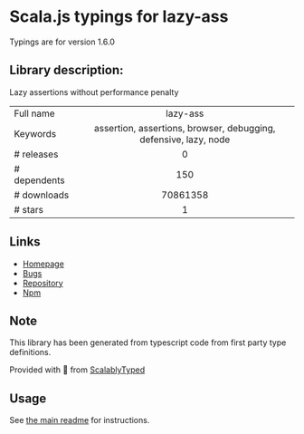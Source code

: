 
# Scala.js typings for lazy-ass

Typings are for version 1.6.0

## Library description:
Lazy assertions without performance penalty

|                    |                 |
| ------------------ | :-------------: |
| Full name          | lazy-ass |
| Keywords           | assertion, assertions, browser, debugging, defensive, lazy, node |
| # releases         | 0 |
| # dependents       | 150 |
| # downloads        | 70861358 |
| # stars            | 1 |

## Links
- [Homepage](https://github.com/bahmutov/lazy-ass)
- [Bugs](https://github.com/bahmutov/lazy-ass/issues)
- [Repository](https://github.com/bahmutov/lazy-ass)
- [Npm](https://www.npmjs.com/package/lazy-ass)
    


## Note
This library has been generated from typescript code from first party type definitions.

Provided with :purple_heart: from [ScalablyTyped](https://github.com/oyvindberg/ScalablyTyped)

## Usage
See [the main readme](../../readme.md) for instructions.


